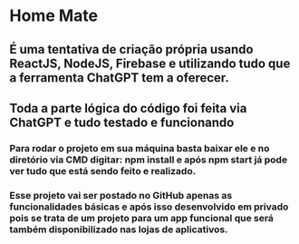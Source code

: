 # Home Mate

## É uma tentativa de criação própria usando ReactJS, NodeJS, Firebase e utilizando tudo que a ferramenta ChatGPT tem a oferecer.
## Toda a parte lógica do código foi feita via ChatGPT e tudo testado e funcionando

### Para rodar o projeto em sua máquina basta baixar ele e no diretório via CMD digitar: npm install e após npm start já pode ver tudo que está sendo feito e realizado.
### Esse projeto vai ser postado no GitHub apenas as funcionalidades básicas e após isso desenvolvido em privado pois se trata de um projeto para um app funcional que será também disponibilizado nas lojas de aplicativos.
